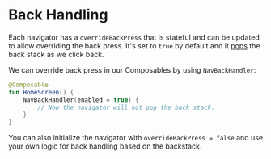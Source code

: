 # Back Handling

Each navigator has a `overrideBackPress` that is stateful and can be updated to allow overriding the back press. It's set to `true` by default and it [pops](navigator/navigation-operations.md#pop) the back stack as we click back.

We can override back press in our Composables by using `NavBackHandler`:

```kotlin
@Composable
fun HomeScreen() { 
    NavBackHandler(enabled = true) {
        // Now the navigator will not pop the back stack.
    }
}
```

You can also initialize the navigator with `overrideBackPress = false` and use your own logic for back handling based on the backstack.
